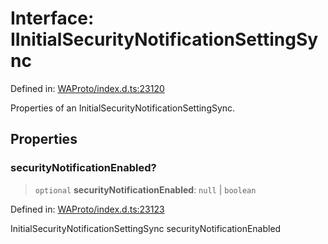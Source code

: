 # Interface: IInitialSecurityNotificationSettingSync

Defined in: [WAProto/index.d.ts:23120](https://github.com/Fokusdotid/Baileys/blob/9c9f1957de7ce603966b24b846f4c15d5de9bbcf/WAProto/index.d.ts#L23120)

Properties of an InitialSecurityNotificationSettingSync.

## Properties

### securityNotificationEnabled?

> `optional` **securityNotificationEnabled**: `null` \| `boolean`

Defined in: [WAProto/index.d.ts:23123](https://github.com/Fokusdotid/Baileys/blob/9c9f1957de7ce603966b24b846f4c15d5de9bbcf/WAProto/index.d.ts#L23123)

InitialSecurityNotificationSettingSync securityNotificationEnabled
